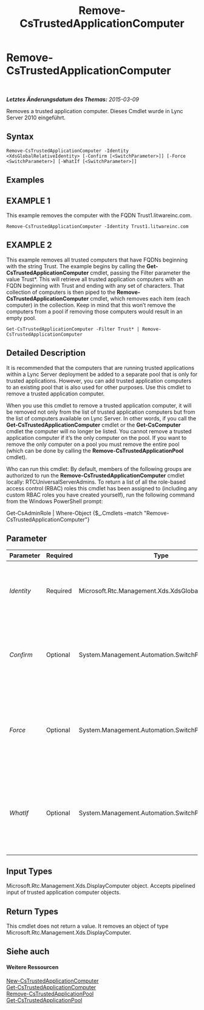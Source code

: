 ﻿---
title: Remove-CsTrustedApplicationComputer
TOCTitle: Remove-CsTrustedApplicationComputer
ms:assetid: c9c0604b-a94e-42b9-9db3-bc3dbe686e41
ms:mtpsurl: https://technet.microsoft.com/de-de/library/Gg398838(v=OCS.15)
ms:contentKeyID: 49295396
ms.date: 05/19/2016
mtps_version: v=OCS.15
ms.translationtype: HT
---

# Remove-CsTrustedApplicationComputer

 

_**Letztes Änderungsdatum des Themas:** 2015-03-09_

Removes a trusted application computer. Dieses Cmdlet wurde in Lync Server 2010 eingeführt.

## Syntax

    Remove-CsTrustedApplicationComputer -Identity <XdsGlobalRelativeIdentity> [-Confirm [<SwitchParameter>]] [-Force <SwitchParameter>] [-WhatIf [<SwitchParameter>]]

## Examples

## EXAMPLE 1

This example removes the computer with the FQDN Trust1.litwareinc.com.

    Remove-CsTrustedApplicationComputer -Identity Trust1.litwareinc.com

## EXAMPLE 2

This example removes all trusted computers that have FQDNs beginning with the string Trust. The example begins by calling the **Get-CsTrustedApplicationComputer** cmdlet, passing the Filter parameter the value Trust\*. This will retrieve all trusted application computers with an FQDN beginning with Trust and ending with any set of characters. That collection of computers is then piped to the **Remove-CsTrustedApplicationComputer** cmdlet, which removes each item (each computer) in the collection. Keep in mind that this won’t remove the computers from a pool if removing those computers would result in an empty pool.

    Get-CsTrustedApplicationComputer -Filter Trust* | Remove-CsTrustedApplicationComputer

## Detailed Description

It is recommended that the computers that are running trusted applications within a Lync Server deployment be added to a separate pool that is only for trusted applications. However, you can add trusted application computers to an existing pool that is also used for other purposes. Use this cmdlet to remove a trusted application computer.

When you use this cmdlet to remove a trusted application computer, it will be removed not only from the list of trusted application computers but from the list of computers available on Lync Server. In other words, if you call the **Get-CsTrustedApplicationComputer** cmdlet or the **Get-CsComputer** cmdlet the computer will no longer be listed. You cannot remove a trusted application computer if it’s the only computer on the pool. If you want to remove the only computer on a pool you must remove the entire pool (which can be done by calling the **Remove-CsTrustedApplicationPool** cmdlet).

Who can run this cmdlet: By default, members of the following groups are authorized to run the **Remove-CsTrustedApplicationComputer** cmdlet locally: RTCUniversalServerAdmins. To return a list of all the role-based access control (RBAC) roles this cmdlet has been assigned to (including any custom RBAC roles you have created yourself), run the following command from the Windows PowerShell prompt:

Get-CsAdminRole | Where-Object {$\_.Cmdlets –match "Remove-CsTrustedApplicationComputer"}

## Parameter


<table>
<colgroup>
<col style="width: 25%" />
<col style="width: 25%" />
<col style="width: 25%" />
<col style="width: 25%" />
</colgroup>
<thead>
<tr class="header">
<th>Parameter</th>
<th>Required</th>
<th>Type</th>
<th>Description</th>
</tr>
</thead>
<tbody>
<tr class="odd">
<td><p><em>Identity</em></p></td>
<td><p>Required</p></td>
<td><p>Microsoft.Rtc.Management.Xds.XdsGlobalRelativeIdentity</p></td>
<td><p>The fully qualified domain name (FQDN) of the computer to remove.</p></td>
</tr>
<tr class="even">
<td><p><em>Confirm</em></p></td>
<td><p>Optional</p></td>
<td><p>System.Management.Automation.SwitchParameter</p></td>
<td><p>Fordert Sie vor der Ausführung des Befehls zum Bestätigen auf.</p></td>
</tr>
<tr class="odd">
<td><p><em>Force</em></p></td>
<td><p>Optional</p></td>
<td><p>System.Management.Automation.SwitchParameter</p></td>
<td><p>Suppresses any confirmation prompts that would otherwise be displayed before making changes.</p></td>
</tr>
<tr class="even">
<td><p><em>WhatIf</em></p></td>
<td><p>Optional</p></td>
<td><p>System.Management.Automation.SwitchParameter</p></td>
<td><p>Beschreibt die Auswirkungen einer Ausführung des Befehls, ohne den Befehl tatsächlich auszuführen.</p></td>
</tr>
</tbody>
</table>


## Input Types

Microsoft.Rtc.Management.Xds.DisplayComputer object. Accepts pipelined input of trusted application computer objects.

## Return Types

This cmdlet does not return a value. It removes an object of type Microsoft.Rtc.Management.Xds.DisplayComputer.

## Siehe auch

#### Weitere Ressourcen

[New-CsTrustedApplicationComputer](new-cstrustedapplicationcomputer.md)  
[Get-CsTrustedApplicationComputer](get-cstrustedapplicationcomputer.md)  
[Remove-CsTrustedApplicationPool](remove-cstrustedapplicationpool.md)  
[Get-CsTrustedApplicationPool](get-cstrustedapplicationpool.md)

